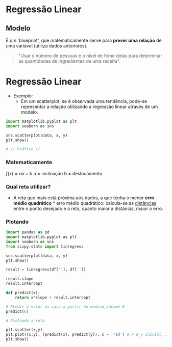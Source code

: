 # Regressão Linear

## Modelo
É um 'blueprint', que matematicamente serve para <b>prever uma relação</b> de uma variável (utiliza dados anteriores).

> "Usar o número de pessoas e o nível de fome delas para determinar as quantidades de ingredientes de uma receita".

# Regressão Linear

- Exemplo:
    - Em um scatterplot, se é observada uma tendência, pode-se representar a relação utilizando a regressão linear através de um modelo.

```python
import matplotlib.pyplot as plt
import seaborn as sns

sns.scatterplot(data, x, y)
plt.show()

# // Gráfico //

```

### Matematicamente

$f(x) = ax + b$
a = inclinação
b = deslocamento

### Qual reta utilizar?

- A reta que mais está próxima aos dados, a que tenha o menor <b>erro médio quadrático</b>
\* erro médio quadrático: calcula-se as <u>distâncias</u> entre o ponto desejado e a reta, quanto maior a distância, maior o erro.

### Plotando

```python
import pandas as pd
import matplotlib.pyplot as plt
import seaborn as sns
from scipy.stats import linregress

sns.scatterplot(data, x, y)
plt.show()

result = linregress(df[''], df[''])

result.slope
result.intercept

def predict(x):
    return x*slope + result.intercept

# Prediz o valor da casa a partir da median_income 6
predict(6)

# Plotando a reta

plt.scatter(x,y)
plt.plot((x,y), (predict(x), predict(y)), c = 'red') # x e y inicial, x e y final
plt.show()

```
```
